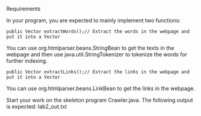 Requirements 

In your program, you are expected to mainly implement two functions:

```
public Vector extractWords();// Extract the words in the webpage and put it into a Vector
```

You can use org.htmlparser.beans.StringBean to get the texts in the webpage and
then use java.util.StringTokenizer to tokenize the words for further indexing.

```
public Vector extractLinks();// Extract the links in the webpage and put it into a Vector 
```

You can use org.htmlparser.beans.LinkBean to get the links in the webpage.

Start your work on the skeleton program Crawler.java. The following output is
expected:  lab2_out.txt
